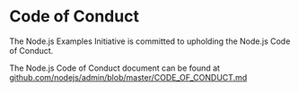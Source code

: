 # Code of Conduct

The Node.js Examples Initiative is committed to upholding the Node.js Code of Conduct.

The Node.js Code of Conduct document can be found at [github.com/nodejs/admin/blob/master/CODE_OF_CONDUCT.md](https://github.com/nodejs/admin/blob/master/CODE_OF_CONDUCT.md)
